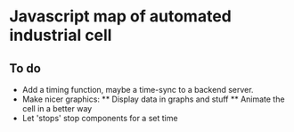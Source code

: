 # Javascript map of automated industrial cell

## To do

* Add a timing function, maybe a time-sync to a backend server.
* Make nicer graphics:
** Display data in graphs and stuff
** Animate the cell in a better way
* Let 'stops' stop components for a set time